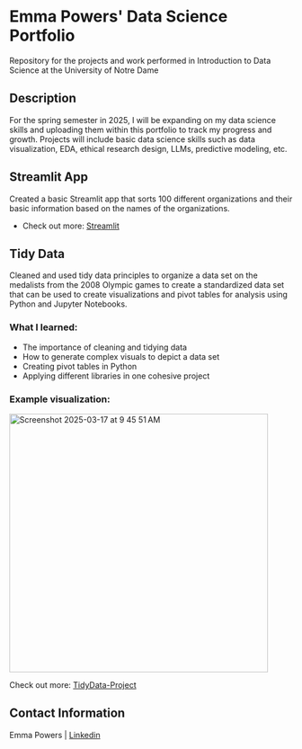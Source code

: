 # Emma Powers' Data Science Portfolio

Repository for the projects and work performed in Introduction to Data Science at the University of Notre Dame

## Description

For the spring semester in 2025, I will be expanding on my data science skills and uploading them within this portfolio to track my progress and growth. Projects will include basic data science skills such as data visualization, EDA, ethical research design, LLMs, predictive modeling, etc. 

## Streamlit App

Created a basic Streamlit app that sorts 100 different organizations and their basic information based on the names of the organizations. 
- Check out more: [Streamlit](https://github.com/epowers234/Powers-Data-Science-Portfolio/tree/main/basic-streamlit-app)

## Tidy Data 

Cleaned and used tidy data principles to organize a data set on the medalists from the 2008 Olympic games to create a standardized data set that can be used to create visualizations and pivot tables for analysis using Python and Jupyter Notebooks. 
### What I learned:
- The importance of cleaning and tidying data
- How to generate complex visuals to depict a data set
- Creating pivot tables in Python
- Applying different libraries in one cohesive project

### Example visualization: 
<img width="460" alt="Screenshot 2025-03-17 at 9 45 51 AM" src="https://github.com/user-attachments/assets/c3fa735b-e481-4c00-b5fc-88e923c45699" />
<br />

Check out more: [TidyData-Project](https://github.com/epowers234/Powers-Data-Science-Portfolio/tree/main/TidyData-Project)

## Contact Information

Emma Powers | [Linkedin](https://www.linkedin.com/in/emma-powers1/)

